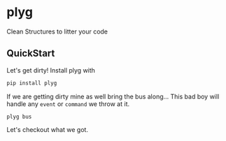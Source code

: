 # plyg
Clean Structures to litter your code

## QuickStart

Let's get dirty! Install plyg with

```python
pip install plyg
```

If we are getting dirty mine as well bring the bus along... 
This bad boy will handle any `event` or `command` we throw at it. 

```
plyg bus

```

Let's checkout what we got. 


